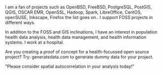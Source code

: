 I am a fan of projects such as OpenBSD, FreeBSD, PostgreSQL, PostGIS, QGIS, OSCAR EMR, OpenSSL, Hadoop, Spark, LibreOffice, CentOS, openSUSE, Inkscape, Firefox the list goes on.. I support FOSS projects in different ways.

In addition to the FOSS and GIS inclinations, I have an interest in population health data analysis, health data management, and health information systems.  I work at a hospital.

Are you creating a proof of concept for a health-focussed open source project? Try: generatedata.com to generate dummy data for your project.

"Please consider spatial autocorrelation in your analysis today!"

